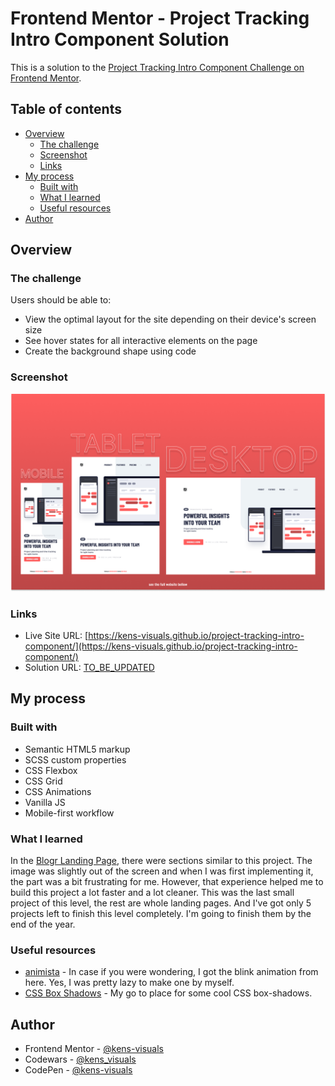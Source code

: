 # Frontend Mentor - Project Tracking Intro Component Solution

This is a solution to the [Project Tracking Intro Component Challenge on Frontend Mentor](https://www.frontendmentor.io/challenges/project-tracking-intro-component-5d289097500fcb331a67d80e).

## Table of contents

- [Overview](#overview)
  - [The challenge](#the-challenge)
  - [Screenshot](#screenshot)
  - [Links](#links)
- [My process](#my-process)
  - [Built with](#built-with)
  - [What I learned](#what-i-learned)
  - [Useful resources](#useful-resources)
- [Author](#author)

## Overview

### The challenge

Users should be able to:

- View the optimal layout for the site depending on their device's screen size
- See hover states for all interactive elements on the page
- Create the background shape using code

### Screenshot

![screenshot](./images/screenshot.png)

### Links

- Live Site URL: [https://kens-visuals.github.io/project-tracking-intro-component/](https://kens-visuals.github.io/project-tracking-intro-component/)
- Solution URL: [TO_BE_UPDATED](TO_BE_UPDATED)

## My process

### Built with

- Semantic HTML5 markup
- SCSS custom properties
- CSS Flexbox
- CSS Grid
- CSS Animations
- Vanilla JS
- Mobile-first workflow

### What I learned

In the [Blogr Landing Page](https://kens-visuals.github.io/blogr-landing-page/), there were sections similar to this project. The image was slightly out of the screen and when I was first implementing it, the part was a bit frustrating for me. However, that experience helped me to build this project a lot faster and a lot cleaner. This was the last small project of this level, the rest are whole landing pages. And I've got only 5 projects left to finish this level completely. I'm going to finish them by the end of the year.

### Useful resources

- [animista](https://animista.net/play/attention/blink/blink-2) - In case if you were wondering, I got the blink animation from here. Yes, I was pretty lazy to make one by myself.
- [CSS Box Shadows](https://getcssscan.com/css-box-shadow-examples) - My go to place for some cool CSS box-shadows.

## Author

- Frontend Mentor - [@kens-visuals](https://www.frontendmentor.io/profile/kens-visuals)
- Codewars - [@kens_visuals](https://www.codewars.com/users/kens_visuals)
- CodePen - [@kens-visuals](https://codepen.io/kens-visuals)
